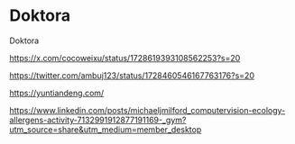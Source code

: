 # Doktora
Doktora

https://x.com/cocoweixu/status/1728619393108562253?s=20

https://twitter.com/ambuj123/status/1728460546167763176?s=20

https://yuntiandeng.com/

https://www.linkedin.com/posts/michaeljmilford_computervision-ecology-allergens-activity-7132991912877191169-_gym?utm_source=share&utm_medium=member_desktop

